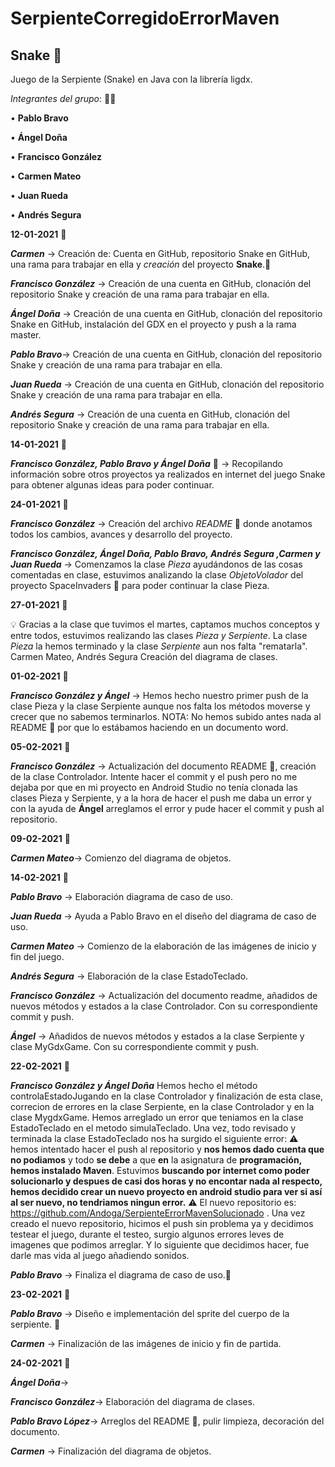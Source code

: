 # SerpienteCorregidoErrorMaven
 
##  Snake 🐍

Juego de la Serpiente (Snake) en Java con la librería ligdx.

*Integrantes del grupo*: 👨‍💻

• __Pablo Bravo__

• __Ángel Doña__

• __Francisco González__

• __Carmen Mateo__

• __Juan Rueda__

• __Andrés Segura__

__12-01-2021__ 📆

__*Carmen*__ -> Creación de: Cuenta en GitHub, repositorio Snake en GitHub, una rama para trabajar en ella y *creación* del proyecto **Snake**.🐍 

__*Francisco González*__ -> Creación de una cuenta en GitHub, clonación del repositorio Snake y creación de una rama para trabajar en ella.

__*Ángel Doña*__ -> Creación de una cuenta en GitHub, clonación del repositorio Snake en GitHub, instalación del GDX en el proyecto y push a la rama master. 

__*Pablo Bravo*__-> Creación de una cuenta en GitHub, clonación del repositorio Snake y creación de una rama para trabajar en ella. 

__*Juan Rueda*__ -> Creación de una cuenta en GitHub, clonación del repositorio Snake y creación de una rama para trabajar en ella. 

__*Andrés Segura*__ -> Creación de una cuenta en GitHub, clonación del repositorio Snake y creación de una rama para trabajar en ella.

__14-01-2021__ 📆

__*Francisco González, Pablo Bravo y Ángel Doña*__ 🔎 -> Recopilando información sobre otros proyectos ya realizados en internet del juego Snake para obtener algunas ideas para poder continuar.

__24-01-2021__ 📆

__*Francisco González*__ -> Creación del archivo *README* 📝 donde anotamos todos los cambios, avances y desarrollo del proyecto.

__*Francisco González, Ángel Doña, Pablo Bravo, Andrés Segura ,Carmen y Juan Rueda*__ -> Comenzamos la clase *Pieza* ayudándonos de las cosas comentadas en clase, estuvimos analizando la clase *ObjetoVolador* del proyecto SpaceInvaders 👾 para poder continuar la clase Pieza.

__27-01-2021__ 📆

💡 Gracias a la clase que tuvimos el martes, captamos muchos conceptos y entre todos, estuvimos realizando las clases *Pieza y Serpiente*. La clase *Pieza* la hemos terminado y la clase *Serpiente* aun nos falta "rematarla". Carmen Mateo, Andrés Segura Creación del diagrama de clases.

__01-02-2021__ 📆

__*Francisco González y Ángel*__ -> Hemos hecho nuestro primer push de la clase Pieza y la clase Serpiente aunque nos falta los métodos moverse y crecer que no sabemos terminarlos. NOTA: No hemos subido antes nada al README 📝 por que lo estábamos haciendo en un documento word.

__05-02-2021__ 📆

__*Francisco González*__ -> Actualización del documento README 📝, creación de la clase Controlador. Intente hacer el commit y el push pero no me dejaba por que en mi proyecto en Android Studio no tenía clonada las clases Pieza y Serpiente, y a la hora de hacer el push me daba un error y con la ayuda de __Ángel__ arreglamos el error y pude hacer el commit y push al repositorio.

__09-02-2021__ 📆

__*Carmen Mateo*__-> Comienzo del diagrama de objetos. 

__14-02-2021__ 📆

__*Pablo Bravo*__ -> Elaboración diagrama de caso de uso.

__*Juan Rueda*__ -> Ayuda a Pablo Bravo en el diseño del diagrama de caso de uso.

__*Carmen Mateo*__ -> Comienzo de la elaboración de las imágenes de inicio y fin del juego. 

__*Andrés Segura*__ -> Elaboración de la clase EstadoTeclado. 

__*Francisco González*__ -> Actualización del documento readme, añadidos de nuevos métodos y estados a la clase Controlador. Con su correspondiente commit y push. 

__*Ángel*__ -> Añadidos de nuevos métodos y estados a la clase Serpiente y clase MyGdxGame. Con su correspondiente commit y push.

__22-02-2021__ 📆

__*Francisco González y Ángel Doña*__ Hemos hecho el método controlaEstadoJugando en la clase Controlador y finalización de esta clase, correcion de errores en la clase Serpiente, en la clase Controlador y en la clase MygdxGame. Hemos arreglado un error que teniamos en la clase EstadoTeclado en el metodo simulaTeclado. Una vez, todo revisado y terminada la clase EstadoTeclado nos ha surgido el siguiente error:  ⚠️ hemos intentado hacer el push al repositorio y __nos hemos dado cuenta que no podiamos__ y todo __se debe__ a que __en__ la asignatura de __programación, hemos instalado Maven__. Estuvimos __buscando por internet como poder solucionarlo y despues de casi dos horas y no encontar nada al respecto, hemos decidido crear un nuevo proyecto en android studio para ver si así al ser nuevo, no tendriamos ningun error.__ ⚠️ El nuevo repositorio es: https://github.com/Andoga/SerpienteErrorMavenSolucionado . Una vez creado el nuevo repositorio, hicimos el push sin problema ya y decidimos testear el juego, durante el testeo, surgio algunos errores leves de imagenes que podimos arreglar. Y lo siguiente que decidimos hacer, fue darle mas vida al juego añadiendo sonidos.
 
__*Pablo Bravo*__ -> Finaliza el diagrama de caso de uso.📁

__23-02-2021__ 📆

__*Pablo Bravo*__ -> Diseño e implementación del sprite del cuerpo de la serpiente. 🐍

__*Carmen*__ -> Finalización de las imágenes de inicio y fin de partida.

__24-02-2021__ 📆
 
__*Ángel Doña*__->

__*Francisco González*__-> Elaboración del diagrama de clases.

__*Pablo Bravo López*__-> Arreglos del README 📝, pulir limpieza, decoración del documento.

__*Carmen*__ -> Finalización del diagrama de objetos.
